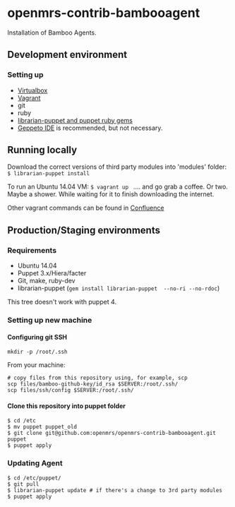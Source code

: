 openmrs-contrib-bambooagent
===========================
Installation of Bamboo Agents.

## Development environment

### Setting up
  - [Virtualbox](https://www.virtualbox.org/)
  - [Vagrant](https://www.vagrantup.com/)
  - git
  - ruby
  - [librarian-puppet and puppet ruby gems](http://librarian-puppet.com/)
  - [Geppeto IDE](https://puppetlabs.github.io/geppetto/index.html) is recommended, but not necessary. 

## Running locally

Download the correct versions of third party modules into 'modules' folder:
```$ librarian-puppet install```
 
To run an Ubuntu 14.04 VM:
```$ vagrant up ```
.... and go grab a coffee. Or two. Maybe a shower. While waiting for it to finish downloading the internet. 


Other vagrant commands can be found in [Confluence](https://wiki.openmrs.org/x/CIC3Ag)


## Production/Staging environments

### Requirements
  - Ubuntu 14.04
  - Puppet 3.x/Hiera/facter
  - Git, make, ruby-dev
  - librarian-puppet (`gem install librarian-puppet  --no-ri --no-rdoc`)

This tree doesn't work with puppet 4. 


### Setting up new machine
#### Configuring git SSH
```
mkdir -p /root/.ssh
```

From your machine:
```
# copy files from this repository using, for example, scp
scp files/bamboo-github-key/id_rsa $SERVER:/root/.ssh/
scp files/ssh/config $SERVER:/root/.ssh/
```

#### Clone this repository into puppet folder
```
$ cd /etc
$ mv puppet puppet_old
$ git clone git@github.com:openmrs/openmrs-contrib-bambooagent.git puppet
$ puppet apply 
```

### Updating Agent
```
$ cd /etc/puppet/
$ git pull
$ librarian-puppet update # if there's a change to 3rd party modules
$ puppet apply
```
